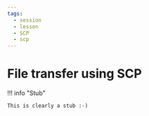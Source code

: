 ```yaml
---
tags:
  - session
  - lesson
  - SCP
  - scp
---
```


# File transfer using SCP

!!! info "Stub"

    This is clearly a stub :-)
